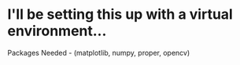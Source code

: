 # I'll be setting this up with a virtual environment...

Packages Needed - (matplotlib, numpy, proper, opencv)
